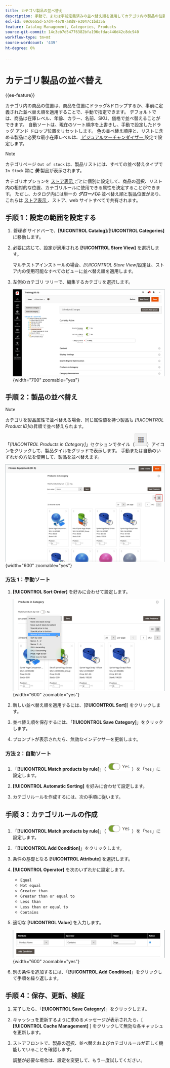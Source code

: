 ```yaml
---
title: カテゴリ製品の並べ替え
description: 手動で、または事前定義済みの並べ替え順を適用してカテゴリ内の製品の位置を定義する方法を説明します。
exl-id: 09c66a5d-57d4-4e78-a8d8-e3047c1bd35a
feature: Catalog Management, Categories, Products
source-git-commit: 14c3eb7d54776382bfa196efdac446d42c8dc940
workflow-type: tm+mt
source-wordcount: '439'
ht-degree: 0%

---
```


# カテゴリ製品の並べ替え

{{ee-feature}}

カテゴリ内の商品の位置は、商品を位置にドラッグ&amp;ドロップするか、事前に定義された並べ替え順を適用することで、手動で指定できます。 デフォルトでは、商品は在庫レベル、年齢、カラー、名前、SKU、価格で並べ替えることができます。 自動ソートは、現在のソート順序を上書きし、手動で設定したドラッグ アンド ドロップ位置をリセットします。 色の並べ替え順序と、リストに含める製品に必要な最小在庫レベルは、[ ビジュアルマーチャンダイザー ](../configuration-reference/catalog/visual-merchandiser.md) 設定で設定します。

>[!NOTE]
>
>カテゴリページ `Out of stock` は、製品リストには、すべての並べ替えタイプで `In Stock` 常に **_後_** 製品が表示されます。

カテゴリオプションを [ ストア表示 ](../stores-purchase/stores.md#add-stores) ごとに個別に設定して、商品の選択、リスト内の相対的な位置、カテゴリルールに使用できる属性を決定することができます。 ただし、カタログ内には単一の **_グローバル_** 並べ替え順と製品位置があり、これらは [ ストア表示 ](../stores-purchase/store-views.md)、ストア、web サイトすべてで共有されます。

## 手順 1：設定の範囲を設定する

1. _管理者_ サイドバーで、**[!UICONTROL Catalog]**/**[!UICONTROL Categories]** に移動します。

1. 必要に応じて、設定が適用される **[!UICONTROL Store View]** を選択します。

   マルチストアインストールの場合、_[!UICONTROL Store View]_&#x200B;設定は、ストア内の使用可能なすべてのビューに並べ替え順を適用します。

1. 左側のカテゴリ ツリーで、編集するカテゴリを選択します。

   ![ カテゴリツリー ](./assets/category-selected.png){width="700" zoomable="yes"}

## 手順 2：製品の並べ替え

>[!NOTE]
>
>カテゴリを製品属性で並べ替える場合、同じ属性値を持つ製品も _[!UICONTROL Product ID]_&#x200B;の昇順で並べ替えられます。

「_[!UICONTROL Products in Category]_」セクションでタイル（![ タイルを表示 ](../assets/icon-view-tiles.png)）アイコンをクリックして、製品タイルをグリッドで表示します。 手動または自動のいずれかの方法を使用して、製品を並べ替えます。

![ 製品タイル ](./assets/category-products-tiles.png){width="600" zoomable="yes"}

### 方法 1：手動ソート

1. **[!UICONTROL Sort Order]** を好みに合わせて設定します。

   ![ 並べ替え順 ](./assets/category-edit-sort-order.png){width="600" zoomable="yes"}

1. 新しい並べ替え順を適用するには、[**[!UICONTROL Sort]**] をクリックします。

1. 並べ替え順を保存するには、「**[!UICONTROL Save Category]**」をクリックします。

1. プロンプトが表示されたら、無効なインデクサーを更新します。

### 方法 2：自動ソート

1. 「**[!UICONTROL Match products by rule]**」（![ 切り替え yes](../assets/toggle-yes.png)）を「`Yes`」に設定します。


1. **[!UICONTROL Automatic Sorting]** を好みに合わせて設定します。

1. カテゴリルールを作成するには、次の手順に従います。

## 手順 3：カテゴリルールの作成

1. 「**[!UICONTROL Match products by rule]**」（![ 切り替え yes](../assets/toggle-yes.png)）を「`Yes`」に設定します。

1. 「**[!UICONTROL Add Condition]**」をクリックします。

1. 条件の基礎となる **[!UICONTROL Attribute]** を選択します。

1. **[!UICONTROL Operator]** を次のいずれかに設定します。

   - `Equal`
   - `Not equal`
   - `Greater than`
   - `Greater than or equal to`
   - `Less than`
   - `Less than or equal to`
   - `Contains`

1. 適切な **[!UICONTROL Value]** を入力します。

   ![ カテゴリ条件 ](./assets/category-rule-create.png){width="600" zoomable="yes"}

1. 別の条件を追加するには、「**[!UICONTROL Add Condition]**」をクリックして手順を繰り返します。

## 手順 4：保存、更新、検証

1. 完了したら、「**[!UICONTROL Save Category]**」をクリックします。

1. キャッシュを更新するように求めるメッセージが表示されたら、[ **[!UICONTROL Cache Management]** ] をクリックして無効な各キャッシュを更新します。

1. ストアフロントで、製品の選択、並べ替えおよびカテゴリルールが正しく機能していることを確認します。

   調整が必要な場合は、設定を変更して、もう一度試してください。
